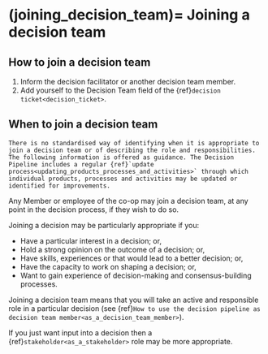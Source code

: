 (joining_decision_team)=
Joining a decision team
=======================

## How to join a decision team

1. Inform the decision facilitator or another decision team member.
2. Add yourself to the Decision Team field of the {ref}`decision ticket<decision_ticket>`.

## When to join a decision team

``` {warning}
There is no standardised way of identifying when it is appropriate to join a decision team or of describing the role and responsibilities. The following information is offered as guidance. The Decision Pipeline includes a regular {ref}`update process<updating_products_processes_and_activities>` through which individual products, processes and activities may be updated or identified for improvements.
```

Any Member or employee of the co-op may join a decision team, at any point in the decision process, if they wish to do so.

Joining a decision may be particularly appropriate if you:

- Have a particular interest in a decision; or,
- Hold a strong opinion on the outcome of a decision; or,
- Have skills, experiences or  that would lead to a better decision; or,
- Have the capacity to work on shaping a decision; or,
- Want to gain experience of decision-making and consensus-building processes.

Joining a decision team means that you will take an active and responsible role in a particular decision (see {ref}`How to use the decision pipeline as decision team member<as_a_decision_team_member>`).

If you just want input into a decision then a {ref}`stakeholder<as_a_stakeholder>` role may be more appropriate.